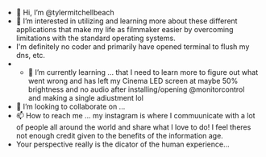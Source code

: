 - 👋 Hi, I’m @tylermitchellbeach
- 👀 I’m interested in utilizing and learning more about these different applications that make my life as filmmaker easier by overcoming limitations with the standard operating systems.
- I'm definitely no coder and primarily have opened terminal to flush my dns, etc.
- - 🌱 I’m currently learning ... that I need to learn more to figure out what went wrong and has left my Cinema LED screen at maybe 50% brightness and no audio after installing/opening @monitorcontrol and making a single adiustment lol 
- 💞️ I’m looking to collaborate on ...
- 📫 How to reach me ... my instagram is where I commuunicate with a lot of people all around the world and share what I love to do! I feel theres not enough credit given to the benefits of the information age.
- Your perspective really is the dicator of the human experience... 

<!---
tylermitchellbeach/tylermitchellbeach is a ✨ special ✨ repository because its `README.md` (this file) appears on your GitHub profile.
You can click the Preview link to take a look at your changes.
--->
